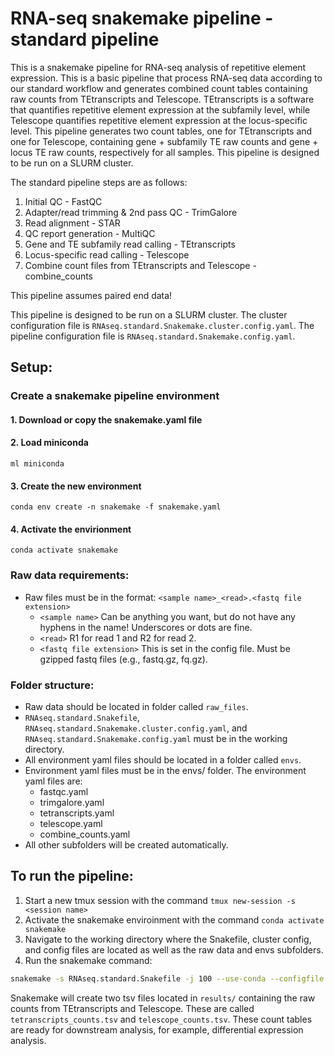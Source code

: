 # RNA-seq snakemake pipeline - standard pipeline

This is a snakemake pipeline for RNA-seq analysis of repetitive element expression. This is a basic pipeline that process RNA-seq data according to our standard workflow and generates combined count tables containing raw counts from TEtranscripts and Telescope. TEtranscripts is a software that quantifies repetitive element expression at the subfamily level, while Telescope quantifies repetitive element expression at the locus-specific level. This pipeline generates two count tables, one for TEtranscripts and one for Telescope, containing gene + subfamily TE raw counts and gene + locus TE raw counts, respectively for all samples. This pipeline is designed to be run on a SLURM cluster.

The standard pipeline steps are as follows:

1. Initial QC - FastQC
2. Adapter/read trimming & 2nd pass QC - TrimGalore
3. Read alignment - STAR
4. QC report generation - MultiQC
5. Gene and TE subfamily read calling - TEtranscripts
6. Locus-specific read calling - Telescope
7. Combine count files from TEtranscripts and Telescope - combine_counts

This pipeline assumes paired end data!

This pipeline is designed to be run on a SLURM cluster. The cluster configuration file is `RNAseq.standard.Snakemake.cluster.config.yaml`. The pipeline configuration file is `RNAseq.standard.Snakemake.config.yaml`.

## Setup:

### Create a snakemake pipeline environment

#### 1. Download or copy the snakemake.yaml file

#### 2. Load miniconda

`ml miniconda`

#### 3. Create the new environment

`conda env create -n snakemake -f snakemake.yaml`

#### 4. Activate the envirionment

`conda activate snakemake`

### Raw data requirements:

- Raw files must be in the format: `<sample name>_<read>.<fastq file extension>`
  - `<sample name>` Can be anything you want, but do not have any hyphens in the name! Underscores or dots are fine.
  - `<read>` R1 for read 1 and R2 for read 2.
  - `<fastq file extension>` This is set in the config file. Must be gzipped fastq files (e.g., fastq.gz, fq.gz).

### Folder structure:

- Raw data should be located in folder called `raw_files`.
- `RNAseq.standard.Snakefile`, `RNAseq.standard.Snakemake.cluster.config.yaml`, and `RNAseq.standard.Snakemake.config.yaml` must be in the working directory.
- All environment yaml files should be located in a folder called `envs`.
- Environment yaml files must be in the envs/ folder. The environment yaml files are:
  - fastqc.yaml
  - trimgalore.yaml
  - tetranscripts.yaml
  - telescope.yaml
  - combine_counts.yaml
- All other subfolders will be created automatically.

## To run the pipeline:

1. Start a new tmux session with the command `tmux new-session -s <session name>`
2. Activate the snakemake enviroinment with the command `conda activate snakemake`
3. Navigate to the working directory where the Snakefile, cluster config, and config files are located as well as the raw data and envs subfolders.
4. Run the snakemake command:

```bash
snakemake -s RNAseq.standard.Snakefile -j 100 --use-conda --configfile RNAseq.standard.Snakemake.config.yaml --cluster-config RNAseq.standard.Snakemake.cluster.config.yaml --cluster "sbatch -o {cluster.output} -e {cluster.err} -p {cluster.p} -N {cluster.N} -J {cluster.jobName} -t {cluster.time} --mail-user={cluster.mail-user} --mail-type={cluster.mail-type}"
```

Snakemake will create two tsv files located in `results/` containing the raw counts from TEtranscripts and Telescope. These are called `tetranscripts_counts.tsv` and `telescope_counts.tsv`. These count tables are ready for downstream analysis, for example, differential expression analysis.
